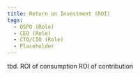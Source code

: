 ```yaml
---
title: Return on Investment (ROI)
tags: 
  - OSPO (Role)
  - CEO (Role)
  - CTO/CIO (Role)
  - Placeholder
---
```


tbd. 
ROI of consumption
ROI of contribution

